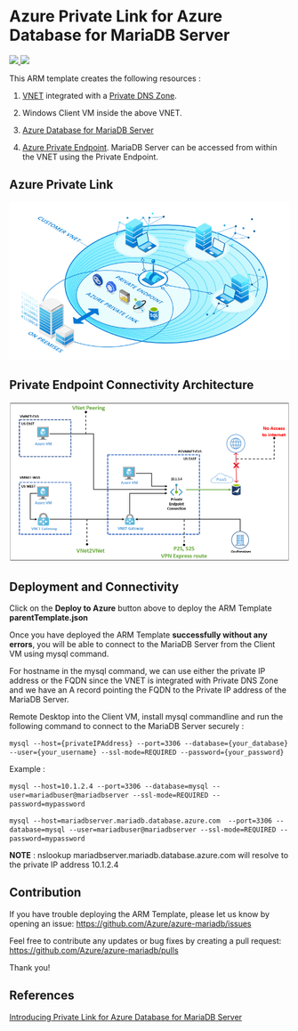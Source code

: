 # Azure Private Link for Azure Database for MariaDB Server


<a href="https://portal.azure.com/#create/Microsoft.Template/uri/https%3A%2F%2Fraw.githubusercontent.com%2FAzure%2Fazure-mariadb%2Fmaster%2Farm-templates%2FExampleWithPrivateLink%2FNewServerAndVnet%2Ftemplate.json" target="_blank">
    <img src="http://azuredeploy.net/deploybutton.png" />
</a>
<a href="http://armviz.io/#/?load=https%3A%2F%2Fraw.githubusercontent.com%2FAzure%2Fazure-mariadb%2Fmaster%2Farm-templates%2FExampleWithPrivateLink%2FNewServerAndVnet%2Ftemplate.json" target="_blank">
    <img src="http://armviz.io/visualizebutton.png"/>
</a>

This ARM template creates the following resources : 

1. [VNET](https://docs.microsoft.com/en-us/azure/virtual-network/virtual-networks-overview)
integrated with a [Private DNS Zone](https://docs.microsoft.com/en-us/azure/dns/private-dns-overview). 

2. Windows Client VM inside the above VNET.

3. [Azure Database for MariaDB Server](https://docs.microsoft.com/en-us/azure/mariadb/overview)

4. [Azure Private Endpoint](https://docs.microsoft.com/en-us/azure/private-link/private-endpoint-overview). 
   MariaDB Server can be accessed from within the VNET using the Private Endpoint. 


## Azure Private Link

![Architecture](https://raw.githubusercontent.com/Azure/azure-mariadb/master/arm-templates/ExampleWithPrivateLink/NewServerAndVnet/privatelink.jpg)

## Private Endpoint Connectivity Architecture

![PrivateEndpoint](https://raw.githubusercontent.com/Azure/azure-mariadb/master/arm-templates/ExampleWithPrivateLink/NewServerAndVnet/architecture.jpg)


## Deployment and Connectivity

Click on the **Deploy to Azure** button above to deploy the ARM Template **parentTemplate.json**

Once you have deployed the ARM Template **successfully without any errors**, you will be able to connect to the MariaDB Server from the Client VM using mysql command. 

For hostname in the mysql command, we can use either the private IP address or the FQDN since the VNET is integrated with Private DNS Zone and we have an A record pointing the FQDN to the Private IP address of the MariaDB Server. 

Remote Desktop into the Client VM, install mysql commandline and run the following command to connect to the MariaDB Server securely : 

```
mysql --host={privateIPAddress} --port=3306 --database={your_database} --user={your_username} --ssl-mode=REQUIRED --password={your_password}
```

Example : 

```
mysql --host=10.1.2.4 --port=3306 --database=mysql --user=mariadbuser@mariadbserver --ssl-mode=REQUIRED --password=mypassword
```

```
mysql --host=mariadbserver.mariadb.database.azure.com  --port=3306 --database=mysql --user=mariadbuser@mariadbserver --ssl-mode=REQUIRED --password=mypassword
```

**NOTE** : nslookup mariadbserver.mariadb.database.azure.com will resolve to the private IP address 10.1.2.4 


## Contribution 


If you have trouble deploying the ARM Template, please let us know by opening an issue: https://github.com/Azure/azure-mariadb/issues

Feel free to contribute any updates or bug fixes by creating a pull request: https://github.com/Azure/azure-mariadb/pulls

Thank you!

## References 

[Introducing Private Link for Azure Database for MariaDB Server](https://techcommunity.microsoft.com/t5/azure-database-for-mariadb/introducing-private-link-for-azure-database-for-mariadb-preview/ba-p/1098198)


